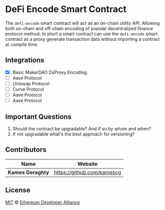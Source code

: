 # DeFi Encode Smart Contract

The `defi-encode` smart contract will act as an on-chain utility API. Allowing both on-chain and off-chain encoding of popular decentralized finance protocol method. In short a smart contract can use the `defi-encode` smart contract as a proxy generate transaction data without importing a contract at compile time.

## Integrations

- [x] Basic MakerDAO DsProxy Encoding
- [ ] Aave Protocol
- [ ] Uniswap Protocol
- [ ] Curve Protocol
- [ ] Aave Protocol
- [ ] Aave Protocol

## Important Questions

1. Should the contract be upgradable? And if so by whom and when?
2. If not upgradable what's the best approach for versioning?

## Contributors

| Name               | Website                      |
| ------------------ | ---------------------------- |
| **Kames Geraghty** | <https://github.com/kamescg> |

## License

[MIT](LICENSE) © [Ethereum Developer Alliance](https://github.com/EthereumDeveloperAlliance)
